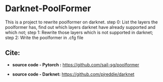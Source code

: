 # Darknet-PoolFormer #
This is a project to rewrite poolformer on darknet.
step 0: List the layers the poolformer has, find out which layers darknet have already supported and which not;
step 1: Rewrite those layers which is not supported in darknet;
step 2: Write the poolformer in .cfg file 


## Cite: 

* **source code - Pytorch :** https://github.com/sail-sg/poolformer

* **source code - Darknet:** https://github.com/pjreddie/darknet
